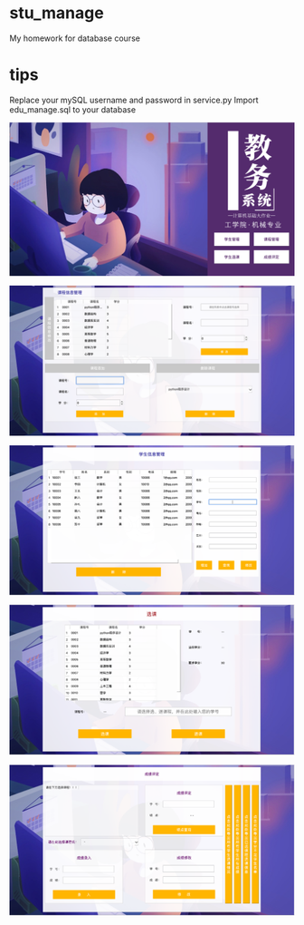 # stu_manage

My homework for database course

# tips

Replace your mySQL username and password in service.py Import edu_manage.sql to your database

![image](https://github.com/PayneCen/img/raw/main/stu-manage/home.png)

![image](https://github.com/PayneCen/img/raw/main/stu-manage/course.png)

![image](https://github.com/PayneCen/img/raw/main/stu-manage/student.png)

![image](https://github.com/PayneCen/img/raw/main/stu-manage/choose.png)

![image](https://github.com/PayneCen/img/raw/main/stu-manage/score.png)

